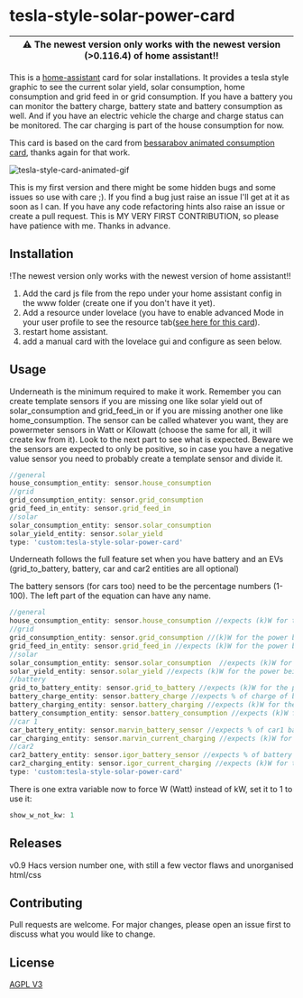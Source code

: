 # tesla-style-solar-power-card
| :warning: **The newest version only works with the newest version (>0.116.4) of home assistant!!** |
| --- |

This is a [home-assistant](home-assistant.io) card for solar installations. It provides a tesla style graphic to see the current
solar yield, solar consumption, home consumption and grid feed in or grid consumption.
If you have a battery you can monitor the battery charge, battery state and battery consumption as well.
And if you have an electric vehicle the charge and charge status can be monitored. The car charging is part of the house consumption for now.

This card is based on the card from [bessarabov animated consumption card](https://github.com/bessarabov/animated-consumption-card), thanks again for that work.

![tesla-style-card-animated-gif](https://github.com/reptilex/tesla-style-solar-power-card/blob/master/tesla-style-card-animation.gif)

This is my first version and there might be some hidden bugs and some issues so use with care ;). If you find a bug just raise an issue I'll get at it as soon as I can. If you have any code refactoring hints also raise an issue or create a pull request. This is MY VERY FIRST CONTRIBUTION, so please have patience with me. Thanks in advance.


## Installation
!The newest version only works with the newest version of home assistant!!

1. Add the card js file from the repo under your home assistant config in the www folder (create one if you don't have it yet).
2. Add a resource under lovelace (you have to enable advanced Mode in your user profile to see the resource tab([see here for this card](https://github.com/reptilex/tesla-style-solar-power-card/blob/master/add-card-resource.png)).
3. restart home assistant.
4. add a manual card with the lovelace gui and configure as seen below.

## Usage
Underneath is the minimum required to make it work. Remember you can create
template sensors if you are missing one like solar yield out of solar_consumption and grid_feed_in or if you are missing another one like home_consumption. 
The sensor can be called whatever you want, they are powermeter sensors in Watt or Kilowatt (choose the same for all, it will create kw from it). Look to the next part to see what is expected. Beware we the sensors are expected to only be positive, so in case you have a negative value sensor you need to probably create a template sensor and divide it. 
```javascript
//general
house_consumption_entity: sensor.house_consumption
//grid
grid_consumption_entity: sensor.grid_consumption
grid_feed_in_entity: sensor.grid_feed_in
//solar
solar_consumption_entity: sensor.solar_consumption
solar_yield_entity: sensor.solar_yield
type: 'custom:tesla-style-solar-power-card'
```

Underneath follows the full feature set when you have battery and an EVs (grid_to_battery, battery, car and car2 entities are all optional) 

The battery sensors (for cars too) need to be the percentage numbers (1-100). The left part of the equation can have any name.
```javascript
//general
house_consumption_entity: sensor.house_consumption //expects (k)W for the power being consumed in the house (can be a template sensor sum (grid_consumption, solar_consumptio and battery_consumption)
//grid
grid_consumption_entity: sensor.grid_consumption //(k)W for the power being fed from the grid to the house
grid_feed_in_entity: sensor.grid_feed_in //expects (k)W for the power being fed from the panels to the grid (selling)
//solar
solar_consumption_entity: sensor.solar_consumption  //expects (k)W for the power being fed from the panels to the house
solar_yield_entity: sensor.solar_yield //expects (k)W for the power being produced currently from the panels
//battery
grid_to_battery_entity: sensor.grid_to_battery //expects (k)W for the power being fed from the grid to the battery (buying low cost grid price power)
battery_charge_entity: sensor.battery_charge //expects % of charge of battery
battery_charging_entity: sensor.battery_charging //expects (k)W for the power being fed from the solar panels to the battery
battery_consumption_entity: sensor.battery_consumption //expects (k)W for the power being consumed by the house from the battery
//car 1
car_battery_entity: sensor.marvin_battery_sensor //expects % of car1 battery charge
car_charging_entity: sensor.marvin_current_charging //expects (k)W for the power being fed into car1 
//car2
car2_battery_entity: sensor.igor_battery_sensor //expects % of battery charge
car2_charging_entity: sensor.igor_current_charging //expects (k)W for the power being fed into car2 
type: 'custom:tesla-style-solar-power-card'
```

There is one extra variable now to force W (Watt) instead of kW, set it to 1 to use it:
```javascript
show_w_not_kw: 1
```

## Releases
v0.9 Hacs version number one, with still a few vector flaws and unorganised html/css

## Contributing
Pull requests are welcome. For major changes, please open an issue first to discuss what you would like to change.


## License
[AGPL V3](https://choosealicense.com/licenses/agpl-3.0/)

